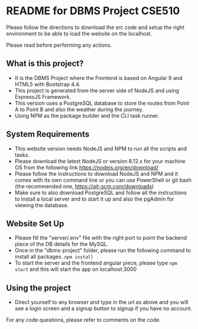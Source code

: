# README for DBMS Project CSE510 #

Please follow the directions to download the src code and setup the right environment to be able to load the website on the localhost.

Please read before performing any actions.

## What is this project?

- It is the DBMS Project where the Frontend is based on Angular 9 and HTML5 with Bootstrap 4.4.
- This project is generated from the server side of NodeJS and using ExpressJS Framework.
- This version uses a PostgreSQL database to store the routes from Point A to Point B and also the weather during the journey.
- Using NPM as the package builder and the CLI task runner.

## System Requirements

- This website version needs NodeJS and NPM to run all the scripts and tasks.
- Please download the latest NodeJS or version 8.12.x for your machine OS from the following link https://nodejs.org/en/download/
- Please follow the instructions to download NodeJS and NPM and it comes with its own command line or you can use PowerShell or git bash (the recommended one, https://git-scm.com/downloads)
- Make sure to also download PostgreSQL and follow all the instructions to install a local server and to start it up and also the pgAdmin for viewing the database.

## Website Set Up

- Please fill the "server/.env" file with the right port to point the backend piece of the DB details for the MySQL.
- Once in the "dbms-project" folder, please run the following command to install all packages. `npm install`
- To start the server and the frontend angular piece, please type `npm start` and this will start the app on localhost:3000

## Using the project

- Direct yourself to any browser and type in the url as above and you will see a login screen and a signup button to signup if you have no account. 

For any code questions, please refer to comments on the code.
